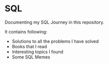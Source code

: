 # SQL
Documenting my SQL Journey in this repository.

It contains following:

* Solutions to all the problems I have solved
* Books that I read
* Interesting topics I found
* Some SQL Memes


